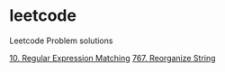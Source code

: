 # leetcode
Leetcode Problem solutions

[10. Regular Expression Matching](python/RegExpMatching.py)
[767. Reorganize String](python/ReorganiseString.py)
